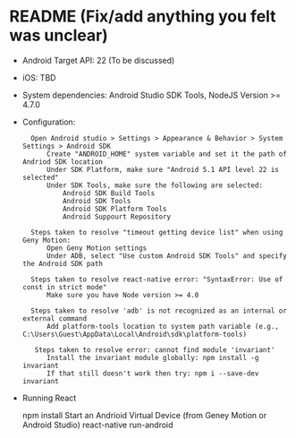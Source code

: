 # README (Fix/add anything you felt was unclear)

* Android Target API: 22 (To be discussed)
* iOS: TBD

* System dependencies: Android Studio SDK Tools, NodeJS Version >= 4.7.0

* Configuration:
		
		Open Android studio > Settings > Appearance & Behavior > System Settings > Android SDK
			Create "ANDROID_HOME" system variable and set it the path of Andriod SDK location
			Under SDK Platform, make sure "Android 5.1 API level 22 is selected"
			Under SDK Tools, make sure the following are selected:
				Android SDK Build Tools
				Android SDK Tools
				Android SDK Platform Tools
				Android Suppourt Repository
        
        Steps taken to resolve "timeout getting device list" when using Geny Motion:
            Open Geny Motion settings
            Under ADB, select "Use custom Android SDK Tools" and specify the Android SDK path
            
        Steps taken to resolve react-native error: "SyntaxError: Use of const in strict mode"
            Make sure you have Node version >= 4.0

        Steps taken to resolve 'adb' is not recognized as an internal or external command
            Add platform-tools location to system path variable (e.g., C:\Users\Guest\AppData\Local\Android\sdk\platform-tools)

         Steps taken to resolve error: cannot find module 'invariant' 
            Install the invariant module globally: npm install -g invariant
            If that still doesn't work then try: npm i --save-dev invariant

* Running React
	
	npm install
	Start an Andrioid Virtual Device (from Geney Motion or Android Studio)
	react-native run-android